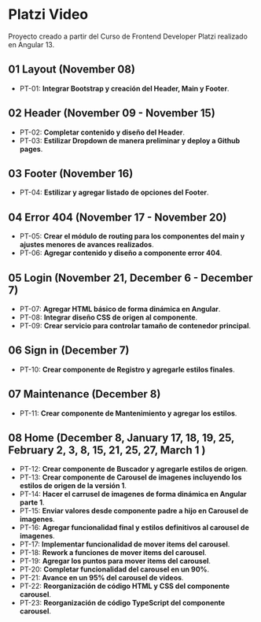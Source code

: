 # Platzi Video

Proyecto creado a partir del Curso de Frontend Developer Platzi realizado en Angular 13.

## 01 Layout (November 08)

- PT-01: **Integrar Bootstrap y creación del Header, Main y Footer**.

## 02 Header (November 09 - November 15)

- PT-02: **Completar contenido y diseño del Header**.
- PT-03: **Estilizar Dropdown de manera preliminar y deploy a Github pages**.

## 03 Footer (November 16)

- PT-04: **Estilizar y agregar listado de opciones del Footer**.

## 04 Error 404 (November 17 - November 20)

- PT-05: **Crear el módulo de routing para los componentes del main y ajustes menores de avances realizados**.
- PT-06: **Agregar contenido y diseño a componente error 404**.

## 05 Login (November 21, December 6 - December 7)

- PT-07: **Agregar HTML básico de forma dinámica en Angular**.
- PT-08: **Integrar diseño CSS de origen al componente**.
- PT-09: **Crear servicio para controlar tamaño de contenedor principal**.

## 06 Sign in (December 7)

- PT-10: **Crear componente de Registro y agregarle estilos finales**.

## 07 Maintenance (December 8)

- PT-11: **Crear componente de Mantenimiento y agregar los estilos**.

## 08 Home (December 8, January 17, 18, 19, 25, February 2, 3, 8, 15, 21, 25, 27, March 1 )

- PT-12: **Crear componente de Buscador y agregarle estilos de origen**.
- PT-13: **Crear componente de Carousel de imagenes incluyendo los estilos de origen de la versión 1**.
- PT-14: **Hacer el carrusel de imagenes de forma dinámica en Angular parte 1**.
- PT-15: **Enviar valores desde componente padre a hijo en Carousel de imagenes**.
- PT-16: **Agregar funcionalidad final y estilos definitivos al carousel de imagenes**.
- PT-17: **Implementar funcionalidad de mover items del carousel**.
- PT-18: **Rework a funciones de mover items del carousel**.
- PT-19: **Agregar los puntos para mover items del carousel**.
- PT-20: **Completar funcionalidad del carousel en un 90%**.
- PT-21: **Avance en un 95% del carousel de videos**.
- PT-22: **Reorganización de código HTML y CSS del componente carousel**.
- PT-23: **Reorganización de código TypeScript del componente carousel**.
